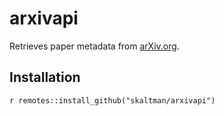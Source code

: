 # arxivapi

Retrieves paper metadata from [arXiv.org](https://arxiv.org/). 

## Installation

`r remotes::install_github("skaltman/arxivapi")`
